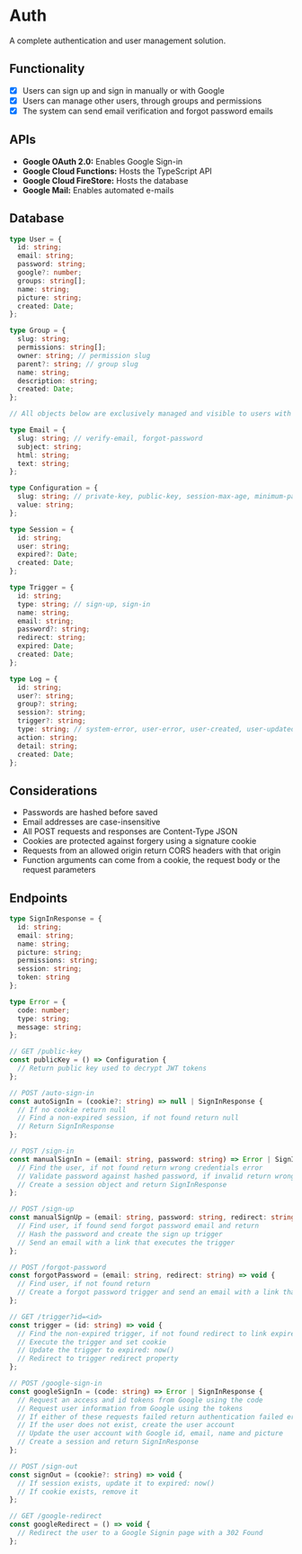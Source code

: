 # Auth
A complete authentication and user management solution.

## Functionality
- [x] Users can sign up and sign in manually or with Google
- [x] Users can manage other users, through groups and permissions
- [x] The system can send email verification and forgot password emails

## APIs
- **Google OAuth 2.0:** Enables Google Sign-in
- **Google Cloud Functions:** Hosts the TypeScript API
- **Google Cloud FireStore:** Hosts the database
- **Google Mail:** Enables automated e-mails

## Database
```typescript
type User = {
  id: string;
  email: string;
  password: string;
  google?: number;
  groups: string[];
  name: string;
  picture: string;
  created: Date;
};

type Group = {
  slug: string;
  permissions: string[];
  owner: string; // permission slug
  parent?: string; // group slug
  name: string;
  description: string;
  created: Date;
};

// All objects below are exclusively managed and visible to users with permission: root-admin

type Email = {
  slug: string; // verify-email, forgot-password
  subject: string;
  html: string;
  text: string;
};

type Configuration = {
  slug: string; // private-key, public-key, session-max-age, minimum-password-length, allowed-origin
  value: string;
};

type Session = {
  id: string;
  user: string;
  expired?: Date;
  created: Date;
};

type Trigger = {
  id: string;
  type: string; // sign-up, sign-in
  name: string;
  email: string;
  password?: string;
  redirect: string;
  expired: Date;
  created: Date;
};

type Log = {
  id: string;
  user?: string;
  group?: string;
  session?: string;
  trigger?: string;
  type: string; // system-error, user-error, user-created, user-updated, session-created, user-signed-in, email-sent
  action: string;
  detail: string;
  created: Date;
};
```

## Considerations
- Passwords are hashed before saved
- Email addresses are case-insensitive
- All POST requests and responses are Content-Type JSON
- Cookies are protected against forgery using a signature cookie
- Requests from an allowed origin return CORS headers with that origin
- Function arguments can come from a cookie, the request body or the request parameters

## Endpoints
```typescript
type SignInResponse = {
  id: string;
  email: string;
  name: string;
  picture: string;
  permissions: string;
  session: string;
  token: string
};

type Error = {
  code: number;
  type: string;
  message: string;
};

// GET /public-key
const publicKey = () => Configuration {
  // Return public key used to decrypt JWT tokens
};

// POST /auto-sign-in
const autoSignIn = (cookie?: string) => null | SignInResponse {
  // If no cookie return null
  // Find a non-expired session, if not found return null
  // Return SignInResponse
};

// POST /sign-in
const manualSignIn = (email: string, password: string) => Error | SignInResponse {
  // Find the user, if not found return wrong credentials error
  // Validate password against hashed password, if invalid return wrong credentials error
  // Create a session object and return SignInResponse
};

// POST /sign-up
const manualSignUp = (email: string, password: string, redirect: string, name?: string) => void {
  // Find user, if found send forgot password email and return
  // Hash the password and create the sign up trigger
  // Send an email with a link that executes the trigger
};

// POST /forgot-password
const forgotPassword = (email: string, redirect: string) => void {
  // Find user, if not found return
  // Create a forgot password trigger and send an email with a link that executes the trigger
};

// GET /trigger?id=<id>
const trigger = (id: string) => void {
  // Find the non-expired trigger, if not found redirect to link expired page
  // Execute the trigger and set cookie
  // Update the trigger to expired: now()
  // Redirect to trigger redirect property
};

// POST /google-sign-in
const googleSignIn = (code: string) => Error | SignInResponse {
  // Request an access and id tokens from Google using the code
  // Request user information from Google using the tokens
  // If either of these requests failed return authentication failed error
  // If the user does not exist, create the user account
  // Update the user account with Google id, email, name and picture
  // Create a session and return SignInResponse
};

// POST /sign-out
const signOut = (cookie?: string) => void {
  // If session exists, update it to expired: now()
  // If cookie exists, remove it
};

// GET /google-redirect
const googleRedirect = () => void {
  // Redirect the user to a Google Signin page with a 302 Found
};
```
